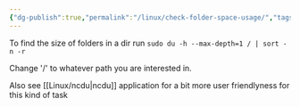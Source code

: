 ```yaml
---
{"dg-publish":true,"permalink":"/linux/check-folder-space-usage/","tags":["public","linux","disk"],"noteIcon":"1","created":"","updated":""}
---
```



To find the size of folders in a dir run
`sudo du -h --max-depth=1 / | sort -n -r`

Change '/' to whatever path you are interested in.

Also see [[Linux/ncdu\|ncdu]] application for a bit more user friendlyness for this kind of task